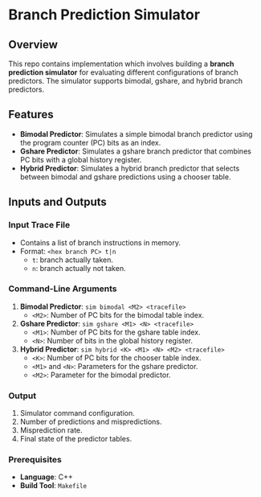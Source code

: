 # Branch Prediction Simulator

## Overview

This repo contains implementation which involves building a **branch prediction simulator** for evaluating different configurations of branch predictors. The simulator supports bimodal, gshare, and hybrid branch predictors.

## Features

- **Bimodal Predictor**: Simulates a simple bimodal branch predictor using the program counter (PC) bits as an index.
- **Gshare Predictor**: Simulates a gshare branch predictor that combines PC bits with a global history register.
- **Hybrid Predictor**: Simulates a hybrid branch predictor that selects between bimodal and gshare predictions using a chooser table.

## Inputs and Outputs

### Input Trace File
- Contains a list of branch instructions in memory.
- Format: `<hex branch PC> t|n`
  - `t`: branch actually taken.
  - `n`: branch actually not taken.

### Command-Line Arguments
1. **Bimodal Predictor**: `sim bimodal <M2> <tracefile>`
   - `<M2>`: Number of PC bits for the bimodal table index.
2. **Gshare Predictor**: `sim gshare <M1> <N> <tracefile>`
   - `<M1>`: Number of PC bits for the gshare table index.
   - `<N>`: Number of bits in the global history register.
3. **Hybrid Predictor**: `sim hybrid <K> <M1> <N> <M2> <tracefile>`
   - `<K>`: Number of PC bits for the chooser table index.
   - `<M1>` and `<N>`: Parameters for the gshare predictor.
   - `<M2>`: Parameter for the bimodal predictor.

### Output
1. Simulator command configuration.
2. Number of predictions and mispredictions.
3. Misprediction rate.
4. Final state of the predictor tables.

### Prerequisites
- **Language**: C++
- **Build Tool**: `Makefile`

